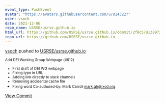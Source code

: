 ```yaml
---
event_type: PushEvent
avatar: "https://avatars.githubusercontent.com/u/814322?"
user: vsoch
date: 2021-12-06
repo_name: USRSE/usrse.github.io
html_url: https://github.com/USRSE/usrse.github.io/commit/2f8c57913897219cca70fac2d901ed6a4256a3f1
repo_url: https://github.com/USRSE/usrse.github.io
---
```


<a href='https://github.com/vsoch' target='_blank'>vsoch</a> pushed to <a href='https://github.com/USRSE/usrse.github.io' target='_blank'>USRSE/usrse.github.io</a>

<small>Add DEI Working Group Webpage (#612)

* First draft of DEI WG webpage
* Fixing typo in URL
* Adding link directly to slack channels
* Removing accidental cache file
* Fixing word
Co-authored-by: Mark Carroll <mark.gh@ixod.org></small>

<a href='https://github.com/USRSE/usrse.github.io/commit/2f8c57913897219cca70fac2d901ed6a4256a3f1' target='_blank'>View Commit</a>